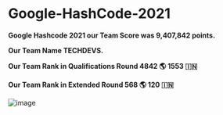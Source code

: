 # Google-HashCode-2021
**Google Hashcode 2021 our Team Score was  9,407,842 points.**


**Our Team Name  TECHDEVS.**


**Our Team Rank in Qualifications Round 4842 🌎 1553 🇮🇳**


**Our Team Rank in Extended Round 568 🌎 120 🇮🇳**

![image](https://user-images.githubusercontent.com/62868878/110610839-a2c75180-81b4-11eb-8cfd-6cd3540b2457.png)
